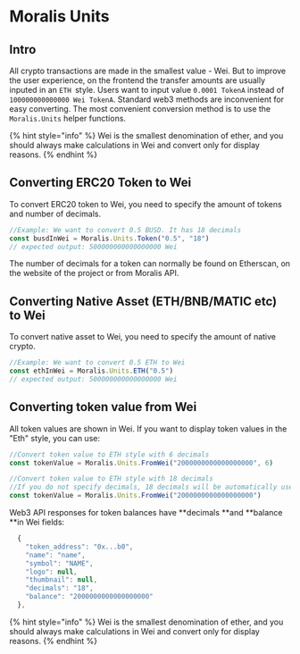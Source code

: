 # Moralis Units

## Intro 

All crypto transactions are made in the smallest value - Wei. But to improve the user experience, on the frontend the transfer amounts are usually inputed in an `ETH `style. Users want to input value `0.0001 TokenA` instead of `100000000000000 Wei TokenA`. Standard web3 methods are inconvenient for easy converting. The most convenient conversion method is to use the `Moralis.Units` helper functions.

{% hint style="info" %}
Wei is the smallest denomination of ether, and you should always make calculations in Wei and convert only for display reasons.
{% endhint %}

## Converting ERC20 Token to Wei

To convert ERC20 token to Wei, you need to specify the amount of tokens and number of decimals. 

```javascript
//Example: We want to convert 0.5 BUSD. It has 18 decimals
const busdInWei = Moralis.Units.Token("0.5", "18")
// expected output: 500000000000000000 Wei
```

The number of decimals for a token can normally be found on Etherscan, on the website of the project or from Moralis API.

## Converting Native Asset (ETH/BNB/MATIC etc) to Wei

To convert native asset to Wei, you need to specify the amount of native crypto.

```javascript
//Example: We want to convert 0.5 ETH to Wei
const ethInWei = Moralis.Units.ETH("0.5")
// expected output: 500000000000000000 Wei
```

## Converting token value from Wei

All token values are shown in Wei. If you want to display token values in the "Eth" style, you can use: 

```javascript
//Convert token value to ETH style with 6 decimals
const tokenValue = Moralis.Units.FromWei("2000000000000000000", 6)

//Convert token value to ETH style with 18 decimals
//If you do not specify decimals, 18 decimals will be automatically used
const tokenValue = Moralis.Units.FromWei("2000000000000000000")
```

Web3 API responses for token balances have **decimals **and **balance **in Wei fields:

```javascript
  { 
    "token_address": "0x...b0",
    "name": "name",
    "symbol": "NAME",
    "logo": null,
    "thumbnail": null,
    "decimals": "18", 
    "balance": "2000000000000000000"
  },
```

{% hint style="info" %}
Wei is the smallest denomination of ether, and you should always make calculations in Wei and convert only for display reasons.
{% endhint %}
